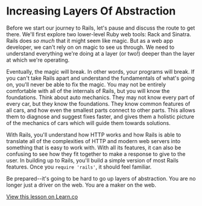 # Increasing Layers Of Abstraction

Before we start our journey to Rails, let's pause and discuss the route to get there. We'll first explore two lower-level Ruby web tools: Rack and Sinatra. Rails does *so much* that it might seem like magic. But as a web app developer, we can't rely on on magic to see us through. We need to understand everything we're doing at a layer (or two!) deeper than the layer at which we're operating.

Eventually, the magic will break. In other words, your programs will break. If you can't take Rails apart and understand the fundamentals of what's going on, you'll never be able to fix the magic. You may not be entirely comfortable with all of the internals of Rails, but you will know the foundations. Think about auto mechanics. They may not know every part of every car, but they know the foundations. They know common features of all cars, and how even the smallest parts connect to other parts. This allows them to diagnose and suggest fixes faster, and gives them a holistic picture of the mechanics of cars which will guide them towards solutions. 

With Rails, you'll understand how HTTP works and how Rails is able to translate all of the complexities of HTTP and modern web servers into something that is easy to work with. With all its features, it can also be confusing to see how they fit together to make a response to give to the user. In building up to Rails, you'll build a simple version of most Rails features. Once you `require 'rails'`, it should feel familiar.

Be prepared--it's going to be hard to go up layers of abstraction. You are no longer just a driver on the web. You are a maker on the web.

<a href='https://learn.co/lessons/why-layers-of-abstraction' data-visibility='hidden'>View this lesson on Learn.co</a>
